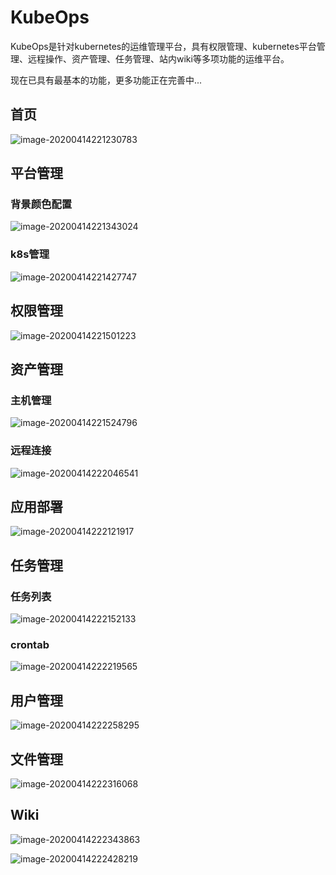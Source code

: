 # KubeOps

KubeOps是针对kubernetes的运维管理平台，具有权限管理、kubernetes平台管理、远程操作、资产管理、任务管理、站内wiki等多项功能的运维平台。

现在已具有最基本的功能，更多功能正在完善中...



## 首页

![image-20200414221230783](pictures/image-20200414221230783.png)



## 平台管理

### 背景颜色配置

![image-20200414221343024](pictures/image-20200414221343024.png)

### k8s管理

![image-20200414221427747](pictures/image-20200414221427747.png)



## 权限管理

![image-20200414221501223](pictures/image-20200414221501223.png)



## 资产管理

### 主机管理

![image-20200414221524796](pictures/image-20200414221524796.png)

### 远程连接

![image-20200414222046541](pictures/image-20200414222046541.png)



## 应用部署

![image-20200414222121917](pictures/image-20200414222121917.png)



## 任务管理

### 任务列表

![image-20200414222152133](pictures/image-20200414222152133.png)

### crontab

![image-20200414222219565](pictures/image-20200414222219565.png)



## 用户管理

![image-20200414222258295](pictures/image-20200414222258295.png)



## 文件管理

![image-20200414222316068](pictures/image-20200414222316068.png)



## Wiki

![image-20200414222343863](pictures/image-20200414222343863.png)

![image-20200414222428219](pictures/image-20200414222428219.png)

